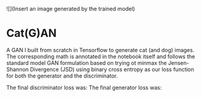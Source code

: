 
![](Insert an image generated by the trained model)


# Cat(G)AN
A GAN I built from scratch in Tensorflow to generate cat (and dog) images. The corresponding math is annotated in the notebook itself and follows the standard model GAN formulation based on trying ot minmax the Jensen-Shannon Divergence (JSD) using binary cross entropy as our loss function for both the generator and the discriminator.

The final discriminator loss was:
The final generator loss was:
